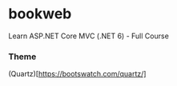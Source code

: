 # bookweb
Learn ASP.NET Core MVC (.NET 6) - Full Course
### Theme
(Quartz)[https://bootswatch.com/quartz/]

